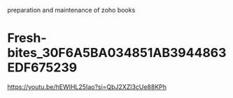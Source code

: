 preparation and maintenance of zoho books
# Fresh-bites_30F6A5BA034851AB3944863EDF675239   
https://youtu.be/hEWIHL25Iao?si=QbJ2XZl3cUe88KPh
